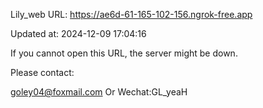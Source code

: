 Lily_web URL: https://ae6d-61-165-102-156.ngrok-free.app

Updated at: 2024-12-09 17:04:16

If you cannot open this URL, the server might be down.

Please contact: 

goley04@foxmail.com Or Wechat:GL_yeaH